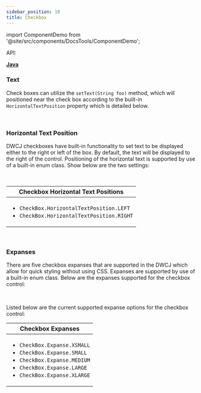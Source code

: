```yaml
---
sidebar_position: 10
title: Checkbox
---
```


import ComponentDemo from '@site/src/components/DocsTools/ComponentDemo';

<div style={{width: "100%" , display: "flex", justifyContent: "flex-end", marginBottom: "-50px"}}>
<p style={{color: "gray"}} >API:&nbsp;</p>
<b><a href="https://javadoc.io/static/org.dwcj/dwcj-engine/0.15.0/org/dwcj/controls/checkbox/CheckBox.html" style={{justifySelf: "flex-end"}}> Java </a></b>
</div>

### Text

Check boxes can utilize the ```setText(String foo)``` method, which will positioned near the check box according to the built-in `HorizontalTextPosition` property which is detailed below. 

<br/>

### Horizontal Text Position

DWCJ checkboxes have built-in functionality to set text to be displayed either to the right or left of the box. By default, the text will be displayed to the right of the control. Positioning of the horizontal text is supported by use of a built-in enum class. Show below are the two settings: <br/>

<ComponentDemo 
path='https://hot.bbx.kitchen/webapp/controlsamples?class=control_demos.checkboxdemos.CheckboxHorizontalText' 
javaE='https://raw.githubusercontent.com/DwcJava/ControlSamples/main/src/main/java/control_demos/checkboxdemos/CheckboxHorizontalText.java'
javaC='https://raw.githubusercontent.com/DwcJava/ControlSamples/main/src/main/code_snippets/checkbox/Expanse.txt'
cssURL='https://raw.githubusercontent.com/DwcJava/ControlSamples/main/src/main/resources/css/checkboxstyles/text_styles.css' 
javaHighlight='{18}'
/>

<br/>

|Checkbox Horizontal Text Positions|
|-|
|<ul><li>```CheckBox.HorizontalTextPosition.LEFT```</li><li>```CheckBox.HorizontalTextPosition.RIGHT```</li></ul>|


<br/>

### Expanses
There are five checkbox expanses that are supported in the DWCJ which allow for quick styling without using CSS.
Expanses are supported by use of a built-in enum class. Below are the expanses supported for the checkbox control: <br/>

<ComponentDemo 
path='https://hot.bbx.kitchen/webapp/controlsamples?class=control_demos.checkboxdemos.CheckboxExpanseDemo' 
javaE='https://raw.githubusercontent.com/DwcJava/ControlSamples/main/src/main/java/control_demos/checkboxdemos/CheckboxExpanseDemo.java'
javaC='https://raw.githubusercontent.com/DwcJava/ControlSamples/main/src/main/code_snippets/checkbox/Horizontal.txt'
cssURL='https://raw.githubusercontent.com/DwcJava/ControlSamples/main/src/main/resources/css/checkboxstyles/expanse_styles.css' 
javaHighlight='{17,21,25,29,33}'
/>

<br/>

Listed below are the current supported expanse options for the checkbox control:

|Checkbox Expanses|
|-|
|<ul><li>```CheckBox.Expanse.XSMALL```</li><li>```CheckBox.Expanse.SMALL```</li><li>```CheckBox.Expanse.MEDIUM```</li><li>```CheckBox.Expanse.LARGE```</li><li>```CheckBox.Expanse.XLARGE```</li></ul>|

